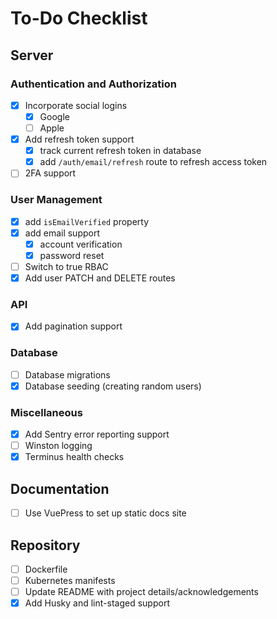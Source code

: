 # To-Do Checklist

## Server

### Authentication and Authorization

- [x] Incorporate social logins
  - [x] Google
  - [ ] Apple
- [x] Add refresh token support
  - [x] track current refresh token in database
  - [x] add `/auth/email/refresh` route to refresh access token
- [ ] 2FA support

### User Management

- [x] add `isEmailVerified` property
- [x] add email support
  - [x] account verification
  - [x] password reset
- [ ] Switch to true RBAC
- [x] Add user PATCH and DELETE routes

### API

- [x] Add pagination support

### Database

- [ ] Database migrations
- [x] Database seeding (creating random users)

### Miscellaneous

- [x] Add Sentry error reporting support
- [ ] Winston logging
- [x] Terminus health checks

## Documentation

- [ ] Use VuePress to set up static docs site

## Repository

- [ ] Dockerfile
- [ ] Kubernetes manifests
- [ ] Update README with project details/acknowledgements
- [x] Add Husky and lint-staged support
